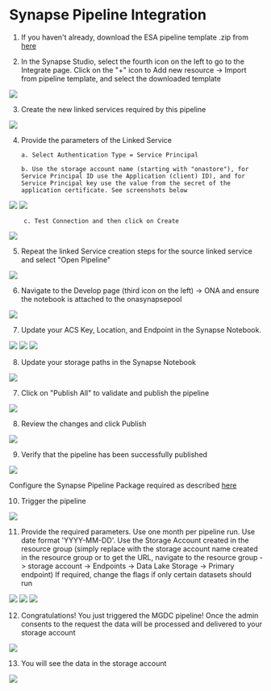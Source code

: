 # Synapse Pipeline Integration

1.  If you haven't already, download the ESA pipeline template .zip from [here](https://github.com/v-travhanes/dataconnect-solutions/tree/main/solutions/esa/SynapsePipelineTemplate)

2.  In the Synapse Studio, select the fourth icon on the left to go to the Integrate page. Click on the "+" icon to Add new resource -> Import from pipeline template, and select the downloaded template

![](Images/3.1.png)

3.  Create the new linked services required by this pipeline

![](Images/IntegratePipeline1.png)

4.  Provide the parameters of the Linked Service 

        a. Select Authentication Type = Service Principal 

        b. Use the storage account name (starting with "onastore"), for Service Principal ID use the Application (client) ID), and for Service Principal key use the value from the secret of the application certificate. See screenshots below

![](Images/1.4.a.png)
![](Images/1.11.a.png)
        
        c. Test Connection and then click on Create

![](Images/IntegratePipeline2.png)

5.  Repeat the linked Service creation steps for the source linked service and select "Open Pipeline"

![](Images/IntegratePipeline3.png)

6.  Navigate to the Develop page (third icon on the left) -> ONA and ensure the notebook is attached to the onasynapsepool

![](Images/3.5.a.png)

7.  Update your ACS Key, Location, and Endpoint in the Synapse Notebook.

![](Images/UpdateACSKeys.png)
![](Images/GoToLanguageResource.png)
![](Images/LanguageResourceKeysAndEndpoint.png)

8.  Update your storage paths in the Synapse Notebook

![](Images/UpdatesPaths.png)

7.  Click on "Publish All" to validate and publish the pipeline

![](Images/PublishAll.png)

8. Review the changes and click Publish

![](Images/PublishAll2.png)

9. Verify that the pipeline has been successfully published

![](Images/3.8.png)

Configure the Synapse Pipeline Package required as described [here](https://github.com/microsoftgraph/dataconnect-solutions/tree/main/solutions/ona/PreRequisites#Synapse-Pipeline-Packages)

10. Trigger the pipeline

![](Images/TriggerNow.png)

11. Provide the required parameters. Use one month per pipeline run. Use date format 'YYYY-MM-DD'.
Use the Storage Account created in the resource group (simply replace with the storage account name created in the resource group or to get the URL, navigate to the resource group -> storage account -> Endpoints -> Data Lake Storage -> Primary endpoint)
If required, change the flags if only certain datasets should run

![](Images/ChangeYourStorageNameTrigger1.png)
![](Images/YourStorageName.png)
![](Images/StorageAccountEndpoint.png)

12. Congratulations! You just triggered the MGDC pipeline! Once the admin consents to the request the data will be processed and delivered to your storage account

![](Images/3.12.png)

13. You will see the data in the storage account

![](Images/3.13.png)
